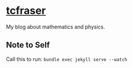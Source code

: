 # [tcfraser](https://tcfraser.com)

My blog about mathematics and physics.

## Note to Self
Call this to run:
`bundle exec jekyll serve --watch`
